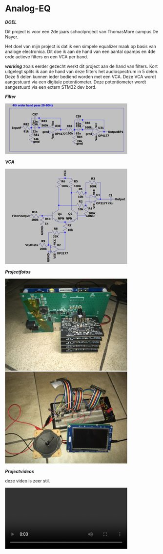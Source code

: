 # Analog-EQ
***DOEL***

Dit project is voor een 2de jaars schoolproject van ThomasMore campus De Nayer.

Het doel van mijn project is dat ik een simpele equalizer maak op basis van analoge electronica. Dit doe ik aan de hand van een aantal opamps en 4de orde actieve filters en een VCA per band.

***werking***
zoals eerder gezecht werkt dit project aan de hand van filters. Kort uitgelegt splits ik aan de hand van deze filters het audiospectrum in 5 delen. Deze 5 delen kunnen ieder bediend worden met een VCA. Deze VCA wordt aangestuurd via een digitale potentiometer. Deze potentiometer wordt aangestuurd via een extern STM32 dev bord.

***Filter***

<img src='Imagesandvideos/Filter.png' width=400/>

***VCA***

<img src='Imagesandvideos/VCA.png' width=400/>

***Projectfotos***

<img src='Imagesandvideos/PCB foto.jpg' width=400/>

<img src='Imagesandvideos/Breadboard foto.jpg' width=400/>

***Projectvideos***

deze video is zeer stil.

<video src='Imagesandvideos/Projectvideo.mov' width=400/>
